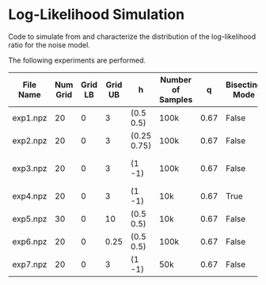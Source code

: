 # Log-Likelihood Simulation
Code to simulate from and characterize the distribution of the log-likelihood ratio for the noise model.

The following experiments are performed.

| File Name | Num Grid | Grid LB | Grid UB | h           | Number of Samples | q    | Bisecting Mode | Analytical Solver | Number of CPU | Notes |
| --------- | -------- | ------- | ------- | ------------| ----------------- | ---- | -------------- | ----------------- | ------------- | ----- |
| exp1.npz  | 20       | 0       | 3       | (0.5 0.5)   | 100k              | 0.67 | False          | True              | 12            |       |
| exp2.npz  | 20       | 0       | 3       | (0.25 0.75) | 100k              | 0.67 | False          | False             | 12            |       |
| exp3.npz  | 20       | 0       | 3       | (1 -1)      | 100k              | 0.67 | False          | True              | 12            | INVALID...only valid for true mu=0.       |
| exp4.npz  | 20       | 0       | 3       | (1 -1)      | 10k               | 0.67 | True           | False             | 8             |       |
| exp5.npz  | 30       | 0       | 10      | (0.5 0.5)   | 10k               | 0.67 | False          | False             | 12            |       |
| exp6.npz  | 20       | 0       | 0.25    | (0.5 0.5)   | 100k              | 0.67 | False          | True              | 12            | Saved as exp1_point25.npz      |
| exp7.npz  | 20       | 0       | 3      | (1 -1)   | 50k               | 0.67 | False          | True              | 12            | None  |